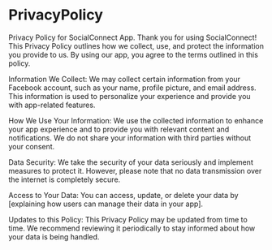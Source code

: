 # PrivacyPolicy
Privacy Policy for SocialConnect App.
Thank you for using SocialConnect! This Privacy Policy outlines how we collect, use, and protect the information you provide to us. By using our app, you agree to the terms outlined in this policy.

Information We Collect:
We may collect certain information from your Facebook account, such as your name, profile picture, and email address. This information is used to personalize your experience and provide you with app-related features.

How We Use Your Information:
We use the collected information to enhance your app experience and to provide you with relevant content and notifications. We do not share your information with third parties without your consent.

Data Security:
We take the security of your data seriously and implement measures to protect it. However, please note that no data transmission over the internet is completely secure.

Access to Your Data:
You can access, update, or delete your data by [explaining how users can manage their data in your app].

Updates to this Policy:
This Privacy Policy may be updated from time to time. We recommend reviewing it periodically to stay informed about how your data is being handled.
